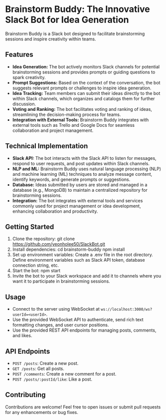 # Brainstorm Buddy: The Innovative Slack Bot for Idea Generation

Brainstorm Buddy is a Slack bot designed to facilitate brainstorming sessions and inspire creativity within teams.

## Features

- **Idea Generation:** The bot actively monitors Slack channels for potential brainstorming sessions and provides prompts or guiding questions to spark creativity.
- **Prompt Suggestions:** Based on the context of the conversation, the bot suggests relevant prompts or challenges to inspire idea generation.
- **Idea Tracking:** Team members can submit their ideas directly to the bot within Slack channels, which organizes and catalogs them for further discussion.
- **Voting and Ranking:** The bot facilitates voting and ranking of ideas, streamlining the decision-making process for teams.
- **Integration with External Tools:** Brainstorm Buddy integrates with external tools such as Trello and Google Docs for seamless collaboration and project management.

## Technical Implementation

- **Slack API:** The bot interacts with the Slack API to listen for messages, respond to user requests, and post updates within Slack channels.
- **NLP and ML:** Brainstorm Buddy uses natural language processing (NLP) and machine learning (ML) techniques to analyze message content, identify keywords, and generate prompts or suggestions.
- **Database:** Ideas submitted by users are stored and managed in a database (e.g., MongoDB) to maintain a centralized repository for brainstorming sessions.
- **Integration:** The bot integrates with external tools and services commonly used for project management or idea development, enhancing collaboration and productivity.

## Getting Started

1. Clone the repository:
   git clone https://github.com/yeonholee50/SlackBot.git
2. Install dependencies:
    cd brainstorm-buddy
    npm install
3. Set up environment variables:
    Create a .env file in the root directory.
    Define environment variables such as Slack API token, database connection string, etc.
4. Start the bot:
    npm start
5. Invite the bot to your Slack workspace and add it to channels where you want it to participate in brainstorming sessions.

## Usage

- Connect to the server using WebSocket at `ws://localhost:3000/ws?userId=<userId>`.
- Use the provided WebSocket API to authenticate, send rich text formatting changes, and user cursor positions.
- Use the provided REST API endpoints for managing posts, comments, and likes.

## API Endpoints

- `POST /posts`: Create a new post.
- `GET /posts`: Get all posts.
- `POST /comments`: Create a new comment for a post.
- `POST /posts/:postId/like`: Like a post.

## Contributing

Contributions are welcome! Feel free to open issues or submit pull requests for any enhancements or bug fixes.
